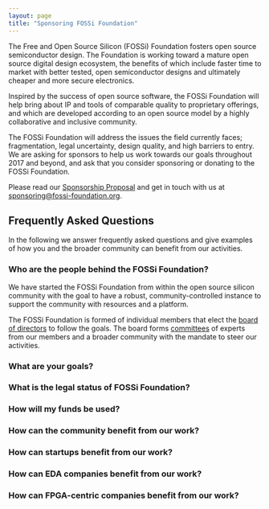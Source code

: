 ```yaml
---
layout: page
title: "Sponsoring FOSSi Foundation"
---
```


The Free and Open Source Silicon (FOSSi) Foundation fosters open
source semiconductor design​. The Foundation is working toward a
mature open source digital design ecosystem, the benefits of which
include faster time to market with better tested, open semiconductor
designs and ultimately cheaper and more secure electronics.

Inspired by the success of open source software, the FOSSi Foundation
will help bring about IP and tools of comparable quality to
proprietary offerings, and which are developed according to an open
source model by a highly collaborative and inclusive community.

The FOSSi Foundation will address the issues the field currently
faces; fragmentation, legal uncertainty, design quality, and high
barriers to entry. We are asking for sponsors to help us work towards
our goals throughout 2017 and beyond, and ask that you consider
sponsoring or donating to the FOSSi Foundation.

Please read our
[Sponsorship Proposal](/assets/SponsorshipProposal-Feb17.pdf) and get
in touch with us at
[sponsoring@fossi-foundation.org](mailto:sponsoring@fossi-foundation.org).

## Frequently Asked Questions

In the following we answer frequently asked questions and give
examples of how you and the broader community can benefit from our
activities.

### Who are the people behind the FOSSi Foundation?

We have started the FOSSi Foundation from within the open source
silicon community with the goal to have a robust, community-controlled
instance to support the community with resources and a platform.

The FOSSi Foundation is formed of individual members that elect the
[board of directors](/organization) to follow the goals. The board
forms [committees](/organization) of experts from our members and a
broader community with the mandate to steer our activities.

### What are your goals?

### What is the legal status of FOSSi Foundation?

### How will my funds be used?

### How can the community benefit from our work?

### How can startups benefit from our work?

### How can EDA companies benefit from our work?

### How can FPGA-centric companies benefit from our work?



